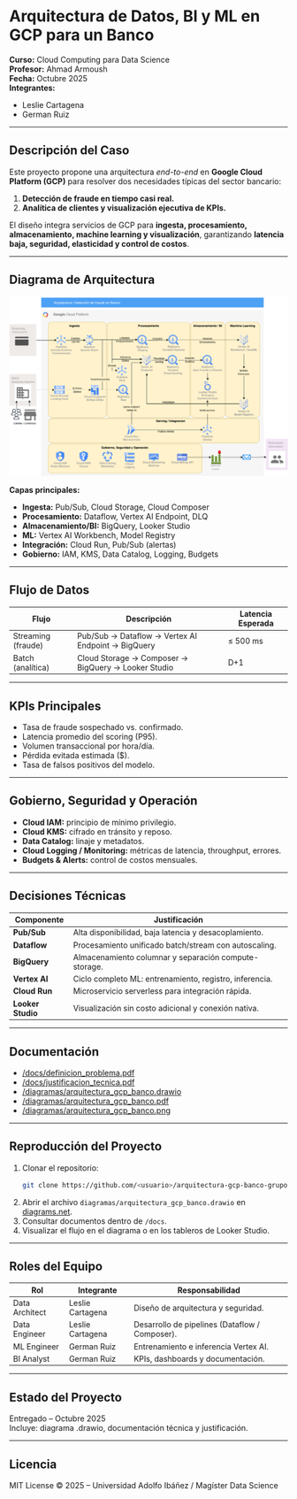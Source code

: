 # Arquitectura de Datos, BI y ML en GCP para un Banco

**Curso:** Cloud Computing para Data Science  
**Profesor:** Ahmad Armoush  
**Fecha:** Octubre 2025  
**Integrantes:**  
- Leslie Cartagena
- German Ruiz  

---

## Descripción del Caso
Este proyecto propone una arquitectura *end-to-end* en **Google Cloud Platform (GCP)** para resolver dos necesidades típicas del sector bancario:
1. **Detección de fraude en tiempo casi real.**  
2. **Analítica de clientes y visualización ejecutiva de KPIs.**

El diseño integra servicios de GCP para **ingesta, procesamiento, almacenamiento, machine learning y visualización**, garantizando **latencia baja, seguridad, elasticidad y control de costos**.

---

## Diagrama de Arquitectura
<div align="center">
  <img src="diagramas/arquitectura_gcp_banco.png" alt="Arquitectura GCP Banco" width="800"/>
</div>

**Capas principales:**
- **Ingesta:** Pub/Sub, Cloud Storage, Cloud Composer  
- **Procesamiento:** Dataflow, Vertex AI Endpoint, DLQ  
- **Almacenamiento/BI:** BigQuery, Looker Studio  
- **ML:** Vertex AI Workbench, Model Registry  
- **Integración:** Cloud Run, Pub/Sub (alertas)  
- **Gobierno:** IAM, KMS, Data Catalog, Logging, Budgets  

---

## Flujo de Datos
| Flujo | Descripción | Latencia Esperada |
|-------|--------------|------------------|
| Streaming (fraude) | Pub/Sub → Dataflow → Vertex AI Endpoint → BigQuery | ≤ 500 ms |
| Batch (analítica) | Cloud Storage → Composer → BigQuery → Looker Studio | D+1 |

---

## KPIs Principales
- Tasa de fraude sospechado vs. confirmado.  
- Latencia promedio del scoring (P95).  
- Volumen transaccional por hora/día.  
- Pérdida evitada estimada ($).  
- Tasa de falsos positivos del modelo.  

---

## Gobierno, Seguridad y Operación
- **Cloud IAM:** principio de mínimo privilegio.  
- **Cloud KMS:** cifrado en tránsito y reposo.  
- **Data Catalog:** linaje y metadatos.  
- **Cloud Logging / Monitoring:** métricas de latencia, throughput, errores.  
- **Budgets & Alerts:** control de costos mensuales.  

---

## Decisiones Técnicas
| Componente | Justificación |
|-------------|----------------|
| **Pub/Sub** | Alta disponibilidad, baja latencia y desacoplamiento. |
| **Dataflow** | Procesamiento unificado batch/stream con autoscaling. |
| **BigQuery** | Almacenamiento columnar y separación compute-storage. |
| **Vertex AI** | Ciclo completo ML: entrenamiento, registro, inferencia. |
| **Cloud Run** | Microservicio serverless para integración rápida. |
| **Looker Studio** | Visualización sin costo adicional y conexión nativa. |

---

## Documentación
- [/docs/definicion_problema.pdf](docs/definicion_problema.pdf)  
- [/docs/justificacion_tecnica.pdf](docs/justificacion_tecnica.pdf)  
- [/diagramas/arquitectura_gcp_banco.drawio](diagramas/arquitectura_gcp_banco.drawio)  
- [/diagramas/arquitectura_gcp_banco.pdf](diagramas/arquitectura_gcp_banco.pdf)  
- [/diagramas/arquitectura_gcp_banco.png](diagramas/arquitectura_gcp_banco.png)  

---

## Reproducción del Proyecto
1. Clonar el repositorio:  
   ```bash
   git clone https://github.com/<usuario>/arquitectura-gcp-banco-grupo3.git
   ```
2. Abrir el archivo `diagramas/arquitectura_gcp_banco.drawio` en [diagrams.net](https://app.diagrams.net).
3. Consultar documentos dentro de `/docs`.
4. Visualizar el flujo en el diagrama o en los tableros de Looker Studio.

---

## Roles del Equipo
| Rol | Integrante | Responsabilidad |
|------|-------------|----------------|
| Data Architect | Leslie Cartagena | Diseño de arquitectura y seguridad. |
| Data Engineer | Leslie Cartagena | Desarrollo de pipelines (Dataflow / Composer). |
| ML Engineer | German Ruiz | Entrenamiento e inferencia Vertex AI. |
| BI Analyst | German Ruiz | KPIs, dashboards y documentación. |

---

## Estado del Proyecto
Entregado – Octubre 2025  
Incluye: diagrama .drawio, documentación técnica y justificación.

---

## Licencia
MIT License © 2025 – Universidad Adolfo Ibáñez / Magíster Data Science
